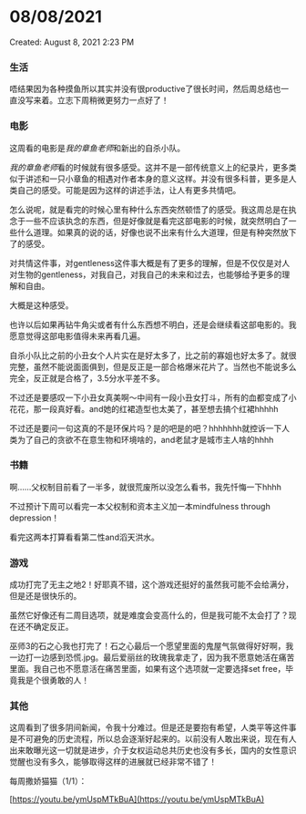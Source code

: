 # 08/08/2021

Created: August 8, 2021 2:23 PM

### 生活

唔结果因为各种摸鱼所以其实并没有很productive了很长时间，然后周总结也一直没写来着。立志下周稍微更努力一点好了！

### 电影

这周看的电影是*我的章鱼老师*和新出的自杀小队。

*我的章鱼老师*看的时候就有很多感受。这并不是一部传统意义上的纪录片，更多类似于讲述和一只小章鱼的相遇对作者本身的意义这样。并没有很多科普，更多是人类自己的感受。可能是因为这样的讲述手法，让人有更多共情吧。

怎么说呢，就是看完的时候心里有种什么东西突然顿悟了的感受。我这周总是在执念于一些不应该执念的东西，但是好像就是看完这部电影的时候，就突然明白了一些什么道理。如果真的说的话，好像也说不出来有什么大道理，但是有种突然放下了的感受。

对共情这件事，对gentleness这件事大概是有了更多的理解，但是不仅仅是对人对生物的gentleness，对我自己，对我自己的未来和过去，也能够给予更多的理解和自由。

大概是这种感受。

也许以后如果再钻牛角尖或者有什么东西想不明白，还是会继续看这部电影的。我愿意觉得这部电影值得未来再看几遍。

自杀小队比之前的小丑女个人片实在是好太多了，比之前的寡姐也好太多了。就很完整，虽然不能说面面俱到，但是反正是一部合格爆米花片了。当然也不能说多么完全，反正就是合格了，3.5分水平差不多。

不过还是要感叹一下小丑女真美啊～中间有一段小丑女打斗，所有的血都变成了小花花，那一段真好看。and她的红裙造型也太美了，甚至想去搞个红裙hhhhh

不过还是要问一句这真的不是环保片吗？是的吧是的吧？hhhhhhh就控诉一下人类为了自己的贪欲不在意生物和环境啥的，and老鼠才是城市主人啥的hhhh

### 书籍

啊……父权制目前看了一半多，就很荒废所以没怎么看书，我先忏悔一下hhhh

不过预计下周可以看完一本父权制和资本主义加一本mindfulness through depression！

看完这两本打算看看第二性and滔天洪水。

### 游戏

成功打完了无主之地2！好耶真不错，这个游戏还挺好的虽然我可能不会给满分，但是还是很快乐的。

虽然它好像还有二周目选项，就是难度会变高什么的，但是我可能不太会打了？现在还不确定反正。

巫师3的石之心我也打完了！石之心最后一个愿望里面的鬼屋气氛做得好好啊，我一边打一边感到恐慌.jpg。最后爱丽丝的玫瑰我拿走了，因为我不愿意她活在痛苦里面。我自己也不愿意活在痛苦里面，如果有这个选项就一定要选择set free，毕竟我是个很勇敢的人！

### 其他

这周看到了很多阴间新闻，令我十分难过。但是还是要抱有希望，人类平等这件事是不可避免的历史流程，所以总会逐渐好起来的。以前没有人敢出来说，现在有人出来敢曝光这一切就是进步，介于女权运动总共历史也没有多长，国内的女性意识觉醒也没有多久，能够取得这样的进展就已经非常不错了！

每周撒娇猫猫（1/1）：

 

[https://youtu.be/ymUspMTkBuA](https://youtu.be/ymUspMTkBuA)